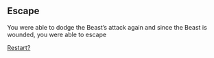 ## Escape

You were able to dodge the Beast’s attack again and since the Beast is wounded, you were able to escape

[Restart?](tired.md)
